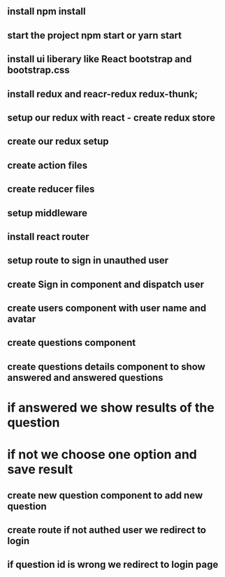 ## install npm install
## start the project npm start or yarn start 
## install ui liberary like React bootstrap and bootstrap.css
## install redux and reacr-redux redux-thunk;

## setup our redux with react - create redux store

## create our redux setup 
## create action files
## create reducer files
## setup middleware 


## install react router 

## setup route to sign in unauthed user 

## create Sign in component and dispatch user 

## create users component with user name and avatar 

## create questions component 

## create questions details component to show answered and answered questions

# if answered we show results of the question 
# if not we choose one option and save result 

## create new question component to add new question 


## create route if not authed user we redirect to login 


## if question id is wrong we redirect to login page 



